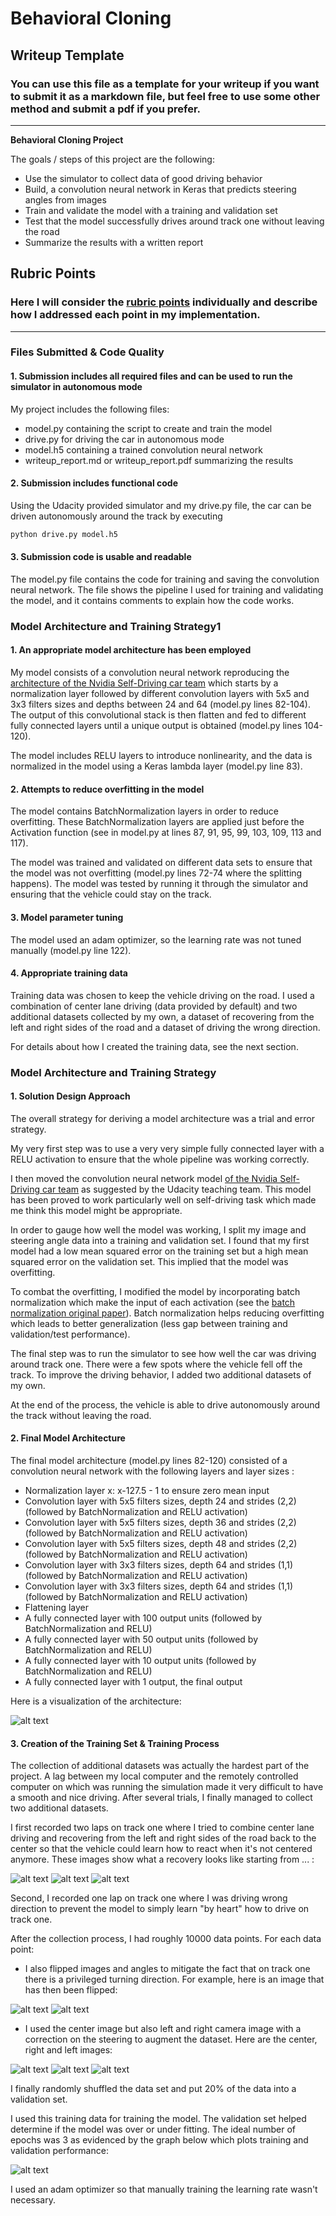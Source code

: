 # **Behavioral Cloning**

## Writeup Template

### You can use this file as a template for your writeup if you want to submit it as a markdown file, but feel free to use some other method and submit a pdf if you prefer.

---

**Behavioral Cloning Project**

The goals / steps of this project are the following:
* Use the simulator to collect data of good driving behavior
* Build, a convolution neural network in Keras that predicts steering angles from images
* Train and validate the model with a training and validation set
* Test that the model successfully drives around track one without leaving the road
* Summarize the results with a written report


[//]: # (Image References)

[image1]: ./images/cnn-architecture-624x890.png "Model Visualization"
[image2]: ./images/placeholder.png "Grayscaling"
[image3]: ./images/center_1.jpg "Recovery Image"
[image4]: ./images/center_2.jpg "Recovery Image"
[image5]: ./images/center_3.jpg "Recovery Image"
[image6]: ./images/center_3.jpg "Normal Image"
[image7]: ./images/flip_center_3.jpg "Flipped Image"
[image8]: ./images/history.png "Convergence"
[image9]: ./images/center.jpg "Center"
[image10]: ./images/right.jpg "Right"
[image11]: ./images/left.jpg "Left"

## Rubric Points
### Here I will consider the [rubric points](https://review.udacity.com/#!/rubrics/432/view) individually and describe how I addressed each point in my implementation.  

---
### Files Submitted & Code Quality

#### 1. Submission includes all required files and can be used to run the simulator in autonomous mode

My project includes the following files:
* model.py containing the script to create and train the model
* drive.py for driving the car in autonomous mode
* model.h5 containing a trained convolution neural network
* writeup_report.md or writeup_report.pdf summarizing the results

#### 2. Submission includes functional code
Using the Udacity provided simulator and my drive.py file, the car can be driven autonomously around the track by executing
```sh
python drive.py model.h5
```

#### 3. Submission code is usable and readable

The model.py file contains the code for training and saving the convolution neural network. The file shows the pipeline I used for training and validating the model, and it contains comments to explain how the code works.

### Model Architecture and Training Strategy1

#### 1. An appropriate model architecture has been employed

My model consists of a convolution neural network reproducing the  
[architecture of the Nvidia Self-Driving car team](https://devblogs.nvidia.com/deep-learning-self-driving-cars/) which starts by a normalization layer followed by different convolution layers with 5x5 and 3x3 filters sizes and depths between 24 and 64 (model.py lines 82-104). The output of this convolutional stack is then flatten and fed to different fully connected  layers until a unique output is obtained (model.py lines 104-120).

The model includes RELU layers to introduce nonlinearity, and the data is normalized in the model using a Keras lambda layer (model.py line 83).

#### 2. Attempts to reduce overfitting in the model

The model contains BatchNormalization layers in order to reduce overfitting. These BatchNormalization layers are applied just before the Activation function (see in model.py at lines 87, 91, 95, 99, 103, 109, 113 and 117).

The model was trained and validated on different data sets to ensure that the model was not overfitting (model.py lines 72-74 where the splitting happens). The model was tested by running it through the simulator and ensuring that the vehicle could stay on the track.

#### 3. Model parameter tuning

The model used an adam optimizer, so the learning rate was not tuned manually (model.py line 122).

#### 4. Appropriate training data

Training data was chosen to keep the vehicle driving on the road. I used a combination of center lane driving (data provided by default) and two additional datasets collected by my own, a dataset of recovering from the left and right sides of the road and a dataset of driving the wrong direction.

For details about how I created the training data, see the next section.

### Model Architecture and Training Strategy

#### 1. Solution Design Approach

The overall strategy for deriving a model architecture was a trial and error strategy.

My very first step was to use a very very simple fully connected layer with a RELU activation to ensure that the whole pipeline was working correctly.

I then moved the convolution neural network model [of the Nvidia Self-Driving car team](https://devblogs.nvidia.com/deep-learning-self-driving-cars/) as suggested by the Udacity teaching team. This model has been proved to work particularly well on self-driving task which made me think this model might be appropriate.

In order to gauge how well the model was working, I split my image and steering angle data into a training and validation set. I found that my first model had a low mean squared error on the training set but a high mean squared error on the validation set. This implied that the model was overfitting.

To combat the overfitting, I modified the model by incorporating batch normalization which make the input of each activation (see the [batch normalization original paper](https://arxiv.org/pdf/1502.03167.pdf)). Batch normalization helps reducing overfitting which leads to better generalization (less gap between training and validation/test performance).

The final step was to run the simulator to see how well the car was driving around track one. There were a few spots where the vehicle fell off the track. To improve the driving behavior, I added two additional datasets of my own.

At the end of the process, the vehicle is able to drive autonomously around the track without leaving the road.

#### 2. Final Model Architecture

The final model architecture (model.py lines 82-120) consisted of a convolution neural network with the following layers and layer sizes :
- Normalization layer x: x-127.5 - 1 to ensure zero mean input
- Convolution layer with 5x5 filters sizes, depth 24 and strides (2,2) (followed by BatchNormalization and RELU activation)
- Convolution layer with 5x5 filters sizes, depth 36 and strides (2,2)  (followed by BatchNormalization and RELU activation)
- Convolution layer with 5x5 filters sizes, depth 48 and strides (2,2)  (followed by BatchNormalization and RELU activation)
- Convolution layer with 3x3 filters sizes, depth 64 and strides (1,1)  (followed by BatchNormalization and RELU activation)
- Convolution layer with 3x3 filters sizes, depth 64 and strides (1,1)  (followed by BatchNormalization and RELU activation)
- Flattening layer
- A fully connected layer with 100 output units (followed by BatchNormalization and RELU)
- A fully connected layer with 50 output units (followed by BatchNormalization and RELU)
- A fully connected layer with 10 output units (followed by BatchNormalization and RELU)
- A fully connected layer with 1 output, the final output

Here is a visualization of the architecture:

![alt text][image1]

#### 3. Creation of the Training Set & Training Process

The collection of additional datasets was actually the hardest part of the project. A lag between my local computer and the remotely controlled computer on which was running the simulation made it very difficult to have a smooth and nice driving. After several trials, I finally managed to collect two additional datasets.

I first recorded two laps on track one where I tried to combine center lane driving and recovering from the left and right sides of the road back to the center so that the vehicle could learn how to react when it's not centered anymore. These images show what a recovery looks like starting from ... :

![alt text][image3]
![alt text][image4]
![alt text][image5]

Second, I recorded one lap on track one where I was driving wrong direction to prevent the model to simply learn "by heart" how to drive on track one.

After the collection process, I had roughly 10000 data points. For each data point:

- I also flipped images and angles to mitigate the fact that on track one there is a privileged turning direction. For example, here is an image that has then been flipped:

![alt text][image6]
![alt text][image7]

- I used the center image but also left and right camera image with a correction on the steering to augment the dataset. Here are the center, right and left images:

![alt text][image9]
![alt text][image10]
![alt text][image11]


I finally randomly shuffled the data set and put 20% of the data into a validation set.

I used this training data for training the model. The validation set helped determine if the model was over or under fitting. The ideal number of epochs was 3 as evidenced by the graph below which plots training and validation performance:

![alt text][image8]


 I used an adam optimizer so that manually training the learning rate wasn't necessary.
